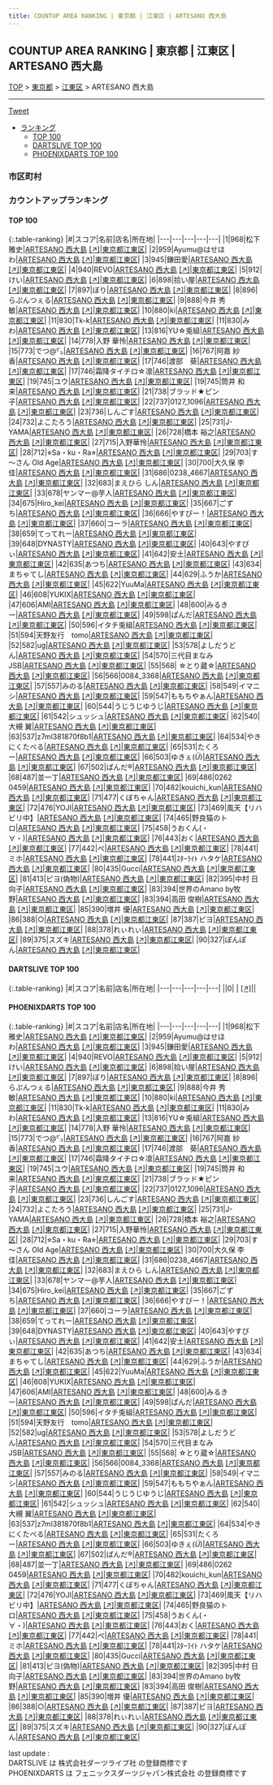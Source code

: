 ```yaml
---
title: COUNTUP AREA RANKING | 東京都 | 江東区 | ARTESANO 西大島
---
```

## COUNTUP AREA RANKING | 東京都 | 江東区 | ARTESANO 西大島

[TOP](/darts/rank/) > [東京都](/darts/rank/東京都/) > [江東区](/darts/rank/東京都/江東区/) > ARTESANO 西大島

___

<a href="https://twitter.com/share?ref_src=twsrc%5Etfw" data-text="COUNTUP AREA RANKING | 東京都江東区ARTESANO 西大島" class="twitter-share-button" data-hashtags="DARTSLIVE,PHOENIXDARTS,darts,ダーツ" data-show-count="false">Tweet</a>

* [ランキング](#カウントアップランキング)
    * [TOP 100](#top-100)
    * [DARTSLIVE TOP 100](#dartslive-top-100)
    * [PHOENIXDARTS TOP 100](#phoenixdarts-top-100)

### 市区町村

<ul>

</ul>

### カウントアップランキング

#### TOP 100



{:.table-ranking}
|#|スコア|名前|店名|所在地|
|---|---|---|---|---|
|1|968|<span class="rank-name-pd"><span class="pro-icon-pd"></span>松下 雅史</span>|<a href="/darts/rank/shops/83250.html">ARTESANO 西大島</a> <a href="https://vs.phoenixdarts.com/jp/shop/shopDetailInfo/s_83250?s_seq=83250">[↗]</a>|<a href="/darts/rank/東京都/江東区">東京都江東区</a>|
|2|959|<span class="rank-name-pd">Ayumu@はせほわ</span>|<a href="/darts/rank/shops/83250.html">ARTESANO 西大島</a> <a href="https://vs.phoenixdarts.com/jp/shop/shopDetailInfo/s_83250?s_seq=83250">[↗]</a>|<a href="/darts/rank/東京都/江東区">東京都江東区</a>|
|3|945|<span class="rank-name-pd">鎌田愛</span>|<a href="/darts/rank/shops/83250.html">ARTESANO 西大島</a> <a href="https://vs.phoenixdarts.com/jp/shop/shopDetailInfo/s_83250?s_seq=83250">[↗]</a>|<a href="/darts/rank/東京都/江東区">東京都江東区</a>|
|4|940|<span class="rank-name-pd">REVO</span>|<a href="/darts/rank/shops/83250.html">ARTESANO 西大島</a> <a href="https://vs.phoenixdarts.com/jp/shop/shopDetailInfo/s_83250?s_seq=83250">[↗]</a>|<a href="/darts/rank/東京都/江東区">東京都江東区</a>|
|5|912|<span class="rank-name-pd">けい</span>|<a href="/darts/rank/shops/83250.html">ARTESANO 西大島</a> <a href="https://vs.phoenixdarts.com/jp/shop/shopDetailInfo/s_83250?s_seq=83250">[↗]</a>|<a href="/darts/rank/東京都/江東区">東京都江東区</a>|
|6|898|<span class="rank-name-pd">拾い屋</span>|<a href="/darts/rank/shops/83250.html">ARTESANO 西大島</a> <a href="https://vs.phoenixdarts.com/jp/shop/shopDetailInfo/s_83250?s_seq=83250">[↗]</a>|<a href="/darts/rank/東京都/江東区">東京都江東区</a>|
|7|897|<span class="rank-name-pd">ぼり</span>|<a href="/darts/rank/shops/83250.html">ARTESANO 西大島</a> <a href="https://vs.phoenixdarts.com/jp/shop/shopDetailInfo/s_83250?s_seq=83250">[↗]</a>|<a href="/darts/rank/東京都/江東区">東京都江東区</a>|
|8|896|<span class="rank-name-pd">らぷんつぇる</span>|<a href="/darts/rank/shops/83250.html">ARTESANO 西大島</a> <a href="https://vs.phoenixdarts.com/jp/shop/shopDetailInfo/s_83250?s_seq=83250">[↗]</a>|<a href="/darts/rank/東京都/江東区">東京都江東区</a>|
|9|888|<span class="rank-name-pd"><span class="pro-icon-pd"></span>今井 秀敏</span>|<a href="/darts/rank/shops/83250.html">ARTESANO 西大島</a> <a href="https://vs.phoenixdarts.com/jp/shop/shopDetailInfo/s_83250?s_seq=83250">[↗]</a>|<a href="/darts/rank/東京都/江東区">東京都江東区</a>|
|10|880|<span class="rank-name-pd">ki</span>|<a href="/darts/rank/shops/83250.html">ARTESANO 西大島</a> <a href="https://vs.phoenixdarts.com/jp/shop/shopDetailInfo/s_83250?s_seq=83250">[↗]</a>|<a href="/darts/rank/東京都/江東区">東京都江東区</a>|
|11|830|<span class="rank-name-pd">Tk-k</span>|<a href="/darts/rank/shops/83250.html">ARTESANO 西大島</a> <a href="https://vs.phoenixdarts.com/jp/shop/shopDetailInfo/s_83250?s_seq=83250">[↗]</a>|<a href="/darts/rank/東京都/江東区">東京都江東区</a>|
|11|830|<span class="rank-name-pd">みわ</span>|<a href="/darts/rank/shops/83250.html">ARTESANO 西大島</a> <a href="https://vs.phoenixdarts.com/jp/shop/shopDetailInfo/s_83250?s_seq=83250">[↗]</a>|<a href="/darts/rank/東京都/江東区">東京都江東区</a>|
|13|816|<span class="rank-name-pd">YU☆兎組</span>|<a href="/darts/rank/shops/83250.html">ARTESANO 西大島</a> <a href="https://vs.phoenixdarts.com/jp/shop/shopDetailInfo/s_83250?s_seq=83250">[↗]</a>|<a href="/darts/rank/東京都/江東区">東京都江東区</a>|
|14|778|<span class="rank-name-pd"><span class="pro-icon-pd"></span>入野 華怜</span>|<a href="/darts/rank/shops/83250.html">ARTESANO 西大島</a> <a href="https://vs.phoenixdarts.com/jp/shop/shopDetailInfo/s_83250?s_seq=83250">[↗]</a>|<a href="/darts/rank/東京都/江東区">東京都江東区</a>|
|15|773|<span class="rank-name-pd">でつ@㌰</span>|<a href="/darts/rank/shops/83250.html">ARTESANO 西大島</a> <a href="https://vs.phoenixdarts.com/jp/shop/shopDetailInfo/s_83250?s_seq=83250">[↗]</a>|<a href="/darts/rank/東京都/江東区">東京都江東区</a>|
|16|767|<span class="rank-name-pd"><span class="pro-icon-pd"></span>阿嘉 紗香</span>|<a href="/darts/rank/shops/83250.html">ARTESANO 西大島</a> <a href="https://vs.phoenixdarts.com/jp/shop/shopDetailInfo/s_83250?s_seq=83250">[↗]</a>|<a href="/darts/rank/東京都/江東区">東京都江東区</a>|
|17|746|<span class="rank-name-pd">渡部　葵</span>|<a href="/darts/rank/shops/83250.html">ARTESANO 西大島</a> <a href="https://vs.phoenixdarts.com/jp/shop/shopDetailInfo/s_83250?s_seq=83250">[↗]</a>|<a href="/darts/rank/東京都/江東区">東京都江東区</a>|
|17|746|<span class="rank-name-pd">霜降タイチロ☆凛</span>|<a href="/darts/rank/shops/83250.html">ARTESANO 西大島</a> <a href="https://vs.phoenixdarts.com/jp/shop/shopDetailInfo/s_83250?s_seq=83250">[↗]</a>|<a href="/darts/rank/東京都/江東区">東京都江東区</a>|
|19|745|<span class="rank-name-pd">ユウ</span>|<a href="/darts/rank/shops/83250.html">ARTESANO 西大島</a> <a href="https://vs.phoenixdarts.com/jp/shop/shopDetailInfo/s_83250?s_seq=83250">[↗]</a>|<a href="/darts/rank/東京都/江東区">東京都江東区</a>|
|19|745|<span class="rank-name-pd"><span class="pro-icon-pd"></span>筒井 和来</span>|<a href="/darts/rank/shops/83250.html">ARTESANO 西大島</a> <a href="https://vs.phoenixdarts.com/jp/shop/shopDetailInfo/s_83250?s_seq=83250">[↗]</a>|<a href="/darts/rank/東京都/江東区">東京都江東区</a>|
|21|738|<span class="rank-name-pd">ブラッド★ピン子</span>|<a href="/darts/rank/shops/83250.html">ARTESANO 西大島</a> <a href="https://vs.phoenixdarts.com/jp/shop/shopDetailInfo/s_83250?s_seq=83250">[↗]</a>|<a href="/darts/rank/東京都/江東区">東京都江東区</a>|
|22|737|<span class="rank-name-pd">0127_1096</span>|<a href="/darts/rank/shops/83250.html">ARTESANO 西大島</a> <a href="https://vs.phoenixdarts.com/jp/shop/shopDetailInfo/s_83250?s_seq=83250">[↗]</a>|<a href="/darts/rank/東京都/江東区">東京都江東区</a>|
|23|736|<span class="rank-name-pd">しんごす</span>|<a href="/darts/rank/shops/83250.html">ARTESANO 西大島</a> <a href="https://vs.phoenixdarts.com/jp/shop/shopDetailInfo/s_83250?s_seq=83250">[↗]</a>|<a href="/darts/rank/東京都/江東区">東京都江東区</a>|
|24|732|<span class="rank-name-pd">よこたろう</span>|<a href="/darts/rank/shops/83250.html">ARTESANO 西大島</a> <a href="https://vs.phoenixdarts.com/jp/shop/shopDetailInfo/s_83250?s_seq=83250">[↗]</a>|<a href="/darts/rank/東京都/江東区">東京都江東区</a>|
|25|731|<span class="rank-name-pd">J-YAMA</span>|<a href="/darts/rank/shops/83250.html">ARTESANO 西大島</a> <a href="https://vs.phoenixdarts.com/jp/shop/shopDetailInfo/s_83250?s_seq=83250">[↗]</a>|<a href="/darts/rank/東京都/江東区">東京都江東区</a>|
|26|728|<span class="rank-name-pd"><span class="pro-icon-pd"></span>橋本 裕之</span>|<a href="/darts/rank/shops/83250.html">ARTESANO 西大島</a> <a href="https://vs.phoenixdarts.com/jp/shop/shopDetailInfo/s_83250?s_seq=83250">[↗]</a>|<a href="/darts/rank/東京都/江東区">東京都江東区</a>|
|27|715|<span class="rank-name-pd">入野華怜</span>|<a href="/darts/rank/shops/83250.html">ARTESANO 西大島</a> <a href="https://vs.phoenixdarts.com/jp/shop/shopDetailInfo/s_83250?s_seq=83250">[↗]</a>|<a href="/darts/rank/東京都/江東区">東京都江東区</a>|
|28|712|<span class="rank-name-pd">⭐︎Sa・ku・Ra⭐︎</span>|<a href="/darts/rank/shops/83250.html">ARTESANO 西大島</a> <a href="https://vs.phoenixdarts.com/jp/shop/shopDetailInfo/s_83250?s_seq=83250">[↗]</a>|<a href="/darts/rank/東京都/江東区">東京都江東区</a>|
|29|703|<span class="rank-name-pd">す～さん Old Age</span>|<a href="/darts/rank/shops/83250.html">ARTESANO 西大島</a> <a href="https://vs.phoenixdarts.com/jp/shop/shopDetailInfo/s_83250?s_seq=83250">[↗]</a>|<a href="/darts/rank/東京都/江東区">東京都江東区</a>|
|30|700|<span class="rank-name-pd">大久保 李佳</span>|<a href="/darts/rank/shops/83250.html">ARTESANO 西大島</a> <a href="https://vs.phoenixdarts.com/jp/shop/shopDetailInfo/s_83250?s_seq=83250">[↗]</a>|<a href="/darts/rank/東京都/江東区">東京都江東区</a>|
|31|686|<span class="rank-name-pd">0238_4667</span>|<a href="/darts/rank/shops/83250.html">ARTESANO 西大島</a> <a href="https://vs.phoenixdarts.com/jp/shop/shopDetailInfo/s_83250?s_seq=83250">[↗]</a>|<a href="/darts/rank/東京都/江東区">東京都江東区</a>|
|32|683|<span class="rank-name-pd">まえひら しん</span>|<a href="/darts/rank/shops/83250.html">ARTESANO 西大島</a> <a href="https://vs.phoenixdarts.com/jp/shop/shopDetailInfo/s_83250?s_seq=83250">[↗]</a>|<a href="/darts/rank/東京都/江東区">東京都江東区</a>|
|33|678|<span class="rank-name-pd">ヤンマー@芋人</span>|<a href="/darts/rank/shops/83250.html">ARTESANO 西大島</a> <a href="https://vs.phoenixdarts.com/jp/shop/shopDetailInfo/s_83250?s_seq=83250">[↗]</a>|<a href="/darts/rank/東京都/江東区">東京都江東区</a>|
|34|675|<span class="rank-name-pd">Hiro_kei</span>|<a href="/darts/rank/shops/83250.html">ARTESANO 西大島</a> <a href="https://vs.phoenixdarts.com/jp/shop/shopDetailInfo/s_83250?s_seq=83250">[↗]</a>|<a href="/darts/rank/東京都/江東区">東京都江東区</a>|
|35|667|<span class="rank-name-pd">ごずち</span>|<a href="/darts/rank/shops/83250.html">ARTESANO 西大島</a> <a href="https://vs.phoenixdarts.com/jp/shop/shopDetailInfo/s_83250?s_seq=83250">[↗]</a>|<a href="/darts/rank/東京都/江東区">東京都江東区</a>|
|36|666|<span class="rank-name-pd">やすぴー！</span>|<a href="/darts/rank/shops/83250.html">ARTESANO 西大島</a> <a href="https://vs.phoenixdarts.com/jp/shop/shopDetailInfo/s_83250?s_seq=83250">[↗]</a>|<a href="/darts/rank/東京都/江東区">東京都江東区</a>|
|37|660|<span class="rank-name-pd">コーラ</span>|<a href="/darts/rank/shops/83250.html">ARTESANO 西大島</a> <a href="https://vs.phoenixdarts.com/jp/shop/shopDetailInfo/s_83250?s_seq=83250">[↗]</a>|<a href="/darts/rank/東京都/江東区">東京都江東区</a>|
|38|659|<span class="rank-name-pd">てってれー</span>|<a href="/darts/rank/shops/83250.html">ARTESANO 西大島</a> <a href="https://vs.phoenixdarts.com/jp/shop/shopDetailInfo/s_83250?s_seq=83250">[↗]</a>|<a href="/darts/rank/東京都/江東区">東京都江東区</a>|
|39|648|<span class="rank-name-pd">DYNASTY</span>|<a href="/darts/rank/shops/83250.html">ARTESANO 西大島</a> <a href="https://vs.phoenixdarts.com/jp/shop/shopDetailInfo/s_83250?s_seq=83250">[↗]</a>|<a href="/darts/rank/東京都/江東区">東京都江東区</a>|
|40|643|<span class="rank-name-pd">やすぴぃ</span>|<a href="/darts/rank/shops/83250.html">ARTESANO 西大島</a> <a href="https://vs.phoenixdarts.com/jp/shop/shopDetailInfo/s_83250?s_seq=83250">[↗]</a>|<a href="/darts/rank/東京都/江東区">東京都江東区</a>|
|41|642|<span class="rank-name-pd">安土</span>|<a href="/darts/rank/shops/83250.html">ARTESANO 西大島</a> <a href="https://vs.phoenixdarts.com/jp/shop/shopDetailInfo/s_83250?s_seq=83250">[↗]</a>|<a href="/darts/rank/東京都/江東区">東京都江東区</a>|
|42|635|<span class="rank-name-pd">あつち</span>|<a href="/darts/rank/shops/83250.html">ARTESANO 西大島</a> <a href="https://vs.phoenixdarts.com/jp/shop/shopDetailInfo/s_83250?s_seq=83250">[↗]</a>|<a href="/darts/rank/東京都/江東区">東京都江東区</a>|
|43|634|<span class="rank-name-pd">まちゃてし</span>|<a href="/darts/rank/shops/83250.html">ARTESANO 西大島</a> <a href="https://vs.phoenixdarts.com/jp/shop/shopDetailInfo/s_83250?s_seq=83250">[↗]</a>|<a href="/darts/rank/東京都/江東区">東京都江東区</a>|
|44|629|<span class="rank-name-pd">ふうか</span>|<a href="/darts/rank/shops/83250.html">ARTESANO 西大島</a> <a href="https://vs.phoenixdarts.com/jp/shop/shopDetailInfo/s_83250?s_seq=83250">[↗]</a>|<a href="/darts/rank/東京都/江東区">東京都江東区</a>|
|45|622|<span class="rank-name-pd">YuuMa</span>|<a href="/darts/rank/shops/83250.html">ARTESANO 西大島</a> <a href="https://vs.phoenixdarts.com/jp/shop/shopDetailInfo/s_83250?s_seq=83250">[↗]</a>|<a href="/darts/rank/東京都/江東区">東京都江東区</a>|
|46|608|<span class="rank-name-pd">YUKIX</span>|<a href="/darts/rank/shops/83250.html">ARTESANO 西大島</a> <a href="https://vs.phoenixdarts.com/jp/shop/shopDetailInfo/s_83250?s_seq=83250">[↗]</a>|<a href="/darts/rank/東京都/江東区">東京都江東区</a>|
|47|606|<span class="rank-name-pd">AMI</span>|<a href="/darts/rank/shops/83250.html">ARTESANO 西大島</a> <a href="https://vs.phoenixdarts.com/jp/shop/shopDetailInfo/s_83250?s_seq=83250">[↗]</a>|<a href="/darts/rank/東京都/江東区">東京都江東区</a>|
|48|600|<span class="rank-name-pd">みるきー</span>|<a href="/darts/rank/shops/83250.html">ARTESANO 西大島</a> <a href="https://vs.phoenixdarts.com/jp/shop/shopDetailInfo/s_83250?s_seq=83250">[↗]</a>|<a href="/darts/rank/東京都/江東区">東京都江東区</a>|
|49|598|<span class="rank-name-pd">ぱんだ</span>|<a href="/darts/rank/shops/83250.html">ARTESANO 西大島</a> <a href="https://vs.phoenixdarts.com/jp/shop/shopDetailInfo/s_83250?s_seq=83250">[↗]</a>|<a href="/darts/rank/東京都/江東区">東京都江東区</a>|
|50|596|<span class="rank-name-pd">イタチ兎組</span>|<a href="/darts/rank/shops/83250.html">ARTESANO 西大島</a> <a href="https://vs.phoenixdarts.com/jp/shop/shopDetailInfo/s_83250?s_seq=83250">[↗]</a>|<a href="/darts/rank/東京都/江東区">東京都江東区</a>|
|51|594|<span class="rank-name-pd">天野友行　tomo</span>|<a href="/darts/rank/shops/83250.html">ARTESANO 西大島</a> <a href="https://vs.phoenixdarts.com/jp/shop/shopDetailInfo/s_83250?s_seq=83250">[↗]</a>|<a href="/darts/rank/東京都/江東区">東京都江東区</a>|
|52|582|<span class="rank-name-pd">ug</span>|<a href="/darts/rank/shops/83250.html">ARTESANO 西大島</a> <a href="https://vs.phoenixdarts.com/jp/shop/shopDetailInfo/s_83250?s_seq=83250">[↗]</a>|<a href="/darts/rank/東京都/江東区">東京都江東区</a>|
|53|578|<span class="rank-name-pd">よしだうどん</span>|<a href="/darts/rank/shops/83250.html">ARTESANO 西大島</a> <a href="https://vs.phoenixdarts.com/jp/shop/shopDetailInfo/s_83250?s_seq=83250">[↗]</a>|<a href="/darts/rank/東京都/江東区">東京都江東区</a>|
|54|570|<span class="rank-name-pd">三代目まなみJSB</span>|<a href="/darts/rank/shops/83250.html">ARTESANO 西大島</a> <a href="https://vs.phoenixdarts.com/jp/shop/shopDetailInfo/s_83250?s_seq=83250">[↗]</a>|<a href="/darts/rank/東京都/江東区">東京都江東区</a>|
|55|568|<span class="rank-name-pd"> ☆とり蔵☆</span>|<a href="/darts/rank/shops/83250.html">ARTESANO 西大島</a> <a href="https://vs.phoenixdarts.com/jp/shop/shopDetailInfo/s_83250?s_seq=83250">[↗]</a>|<a href="/darts/rank/東京都/江東区">東京都江東区</a>|
|56|566|<span class="rank-name-pd">0084_3368</span>|<a href="/darts/rank/shops/83250.html">ARTESANO 西大島</a> <a href="https://vs.phoenixdarts.com/jp/shop/shopDetailInfo/s_83250?s_seq=83250">[↗]</a>|<a href="/darts/rank/東京都/江東区">東京都江東区</a>|
|57|557|<span class="rank-name-pd">みのる</span>|<a href="/darts/rank/shops/83250.html">ARTESANO 西大島</a> <a href="https://vs.phoenixdarts.com/jp/shop/shopDetailInfo/s_83250?s_seq=83250">[↗]</a>|<a href="/darts/rank/東京都/江東区">東京都江東区</a>|
|58|549|<span class="rank-name-pd">イマニシ</span>|<a href="/darts/rank/shops/83250.html">ARTESANO 西大島</a> <a href="https://vs.phoenixdarts.com/jp/shop/shopDetailInfo/s_83250?s_seq=83250">[↗]</a>|<a href="/darts/rank/東京都/江東区">東京都江東区</a>|
|59|547|<span class="rank-name-pd">ももちやぁん</span>|<a href="/darts/rank/shops/83250.html">ARTESANO 西大島</a> <a href="https://vs.phoenixdarts.com/jp/shop/shopDetailInfo/s_83250?s_seq=83250">[↗]</a>|<a href="/darts/rank/東京都/江東区">東京都江東区</a>|
|60|544|<span class="rank-name-pd">うじうじゆうじ</span>|<a href="/darts/rank/shops/83250.html">ARTESANO 西大島</a> <a href="https://vs.phoenixdarts.com/jp/shop/shopDetailInfo/s_83250?s_seq=83250">[↗]</a>|<a href="/darts/rank/東京都/江東区">東京都江東区</a>|
|61|542|<span class="rank-name-pd">シュッシュ</span>|<a href="/darts/rank/shops/83250.html">ARTESANO 西大島</a> <a href="https://vs.phoenixdarts.com/jp/shop/shopDetailInfo/s_83250?s_seq=83250">[↗]</a>|<a href="/darts/rank/東京都/江東区">東京都江東区</a>|
|62|540|<span class="rank-name-pd"><span class="pro-icon-pd"></span>大槻 翼</span>|<a href="/darts/rank/shops/83250.html">ARTESANO 西大島</a> <a href="https://vs.phoenixdarts.com/jp/shop/shopDetailInfo/s_83250?s_seq=83250">[↗]</a>|<a href="/darts/rank/東京都/江東区">東京都江東区</a>|
|63|537|<span class="rank-name-pd">z7ml381870f8b1</span>|<a href="/darts/rank/shops/83250.html">ARTESANO 西大島</a> <a href="https://vs.phoenixdarts.com/jp/shop/shopDetailInfo/s_83250?s_seq=83250">[↗]</a>|<a href="/darts/rank/東京都/江東区">東京都江東区</a>|
|64|534|<span class="rank-name-pd">やきにくたべる</span>|<a href="/darts/rank/shops/83250.html">ARTESANO 西大島</a> <a href="https://vs.phoenixdarts.com/jp/shop/shopDetailInfo/s_83250?s_seq=83250">[↗]</a>|<a href="/darts/rank/東京都/江東区">東京都江東区</a>|
|65|531|<span class="rank-name-pd">たくろー</span>|<a href="/darts/rank/shops/83250.html">ARTESANO 西大島</a> <a href="https://vs.phoenixdarts.com/jp/shop/shopDetailInfo/s_83250?s_seq=83250">[↗]</a>|<a href="/darts/rank/東京都/江東区">東京都江東区</a>|
|66|503|<span class="rank-name-pd">ゆきぇ(*Ü*)</span>|<a href="/darts/rank/shops/83250.html">ARTESANO 西大島</a> <a href="https://vs.phoenixdarts.com/jp/shop/shopDetailInfo/s_83250?s_seq=83250">[↗]</a>|<a href="/darts/rank/東京都/江東区">東京都江東区</a>|
|67|502|<span class="rank-name-pd">ぱんだ®️</span>|<a href="/darts/rank/shops/83250.html">ARTESANO 西大島</a> <a href="https://vs.phoenixdarts.com/jp/shop/shopDetailInfo/s_83250?s_seq=83250">[↗]</a>|<a href="/darts/rank/東京都/江東区">東京都江東区</a>|
|68|487|<span class="rank-name-pd">並一丁</span>|<a href="/darts/rank/shops/83250.html">ARTESANO 西大島</a> <a href="https://vs.phoenixdarts.com/jp/shop/shopDetailInfo/s_83250?s_seq=83250">[↗]</a>|<a href="/darts/rank/東京都/江東区">東京都江東区</a>|
|69|486|<span class="rank-name-pd">0262 0459</span>|<a href="/darts/rank/shops/83250.html">ARTESANO 西大島</a> <a href="https://vs.phoenixdarts.com/jp/shop/shopDetailInfo/s_83250?s_seq=83250">[↗]</a>|<a href="/darts/rank/東京都/江東区">東京都江東区</a>|
|70|482|<span class="rank-name-pd">kouichi_kun</span>|<a href="/darts/rank/shops/83250.html">ARTESANO 西大島</a> <a href="https://vs.phoenixdarts.com/jp/shop/shopDetailInfo/s_83250?s_seq=83250">[↗]</a>|<a href="/darts/rank/東京都/江東区">東京都江東区</a>|
|71|477|<span class="rank-name-pd">くぼちゃん</span>|<a href="/darts/rank/shops/83250.html">ARTESANO 西大島</a> <a href="https://vs.phoenixdarts.com/jp/shop/shopDetailInfo/s_83250?s_seq=83250">[↗]</a>|<a href="/darts/rank/東京都/江東区">東京都江東区</a>|
|72|476|<span class="rank-name-pd">YOJI</span>|<a href="/darts/rank/shops/83250.html">ARTESANO 西大島</a> <a href="https://vs.phoenixdarts.com/jp/shop/shopDetailInfo/s_83250?s_seq=83250">[↗]</a>|<a href="/darts/rank/東京都/江東区">東京都江東区</a>|
|73|469|<span class="rank-name-pd">風天【リハビリ中】</span>|<a href="/darts/rank/shops/83250.html">ARTESANO 西大島</a> <a href="https://vs.phoenixdarts.com/jp/shop/shopDetailInfo/s_83250?s_seq=83250">[↗]</a>|<a href="/darts/rank/東京都/江東区">東京都江東区</a>|
|74|465|<span class="rank-name-pd">野良猫のトロ</span>|<a href="/darts/rank/shops/83250.html">ARTESANO 西大島</a> <a href="https://vs.phoenixdarts.com/jp/shop/shopDetailInfo/s_83250?s_seq=83250">[↗]</a>|<a href="/darts/rank/東京都/江東区">東京都江東区</a>|
|75|458|<span class="rank-name-pd">うおくん(・∀・)</span>|<a href="/darts/rank/shops/83250.html">ARTESANO 西大島</a> <a href="https://vs.phoenixdarts.com/jp/shop/shopDetailInfo/s_83250?s_seq=83250">[↗]</a>|<a href="/darts/rank/東京都/江東区">東京都江東区</a>|
|76|443|<span class="rank-name-pd">おく</span>|<a href="/darts/rank/shops/83250.html">ARTESANO 西大島</a> <a href="https://vs.phoenixdarts.com/jp/shop/shopDetailInfo/s_83250?s_seq=83250">[↗]</a>|<a href="/darts/rank/東京都/江東区">東京都江東区</a>|
|77|442|<span class="rank-name-pd">ぺ</span>|<a href="/darts/rank/shops/83250.html">ARTESANO 西大島</a> <a href="https://vs.phoenixdarts.com/jp/shop/shopDetailInfo/s_83250?s_seq=83250">[↗]</a>|<a href="/darts/rank/東京都/江東区">東京都江東区</a>|
|78|441|<span class="rank-name-pd">ミホ</span>|<a href="/darts/rank/shops/83250.html">ARTESANO 西大島</a> <a href="https://vs.phoenixdarts.com/jp/shop/shopDetailInfo/s_83250?s_seq=83250">[↗]</a>|<a href="/darts/rank/東京都/江東区">東京都江東区</a>|
|78|441|<span class="rank-name-pd">ｽﾀｰﾗｲﾄ ハタケ</span>|<a href="/darts/rank/shops/83250.html">ARTESANO 西大島</a> <a href="https://vs.phoenixdarts.com/jp/shop/shopDetailInfo/s_83250?s_seq=83250">[↗]</a>|<a href="/darts/rank/東京都/江東区">東京都江東区</a>|
|80|435|<span class="rank-name-pd">Gucci</span>|<a href="/darts/rank/shops/83250.html">ARTESANO 西大島</a> <a href="https://vs.phoenixdarts.com/jp/shop/shopDetailInfo/s_83250?s_seq=83250">[↗]</a>|<a href="/darts/rank/東京都/江東区">東京都江東区</a>|
|81|413|<span class="rank-name-pd">ピヨ(偽物)</span>|<a href="/darts/rank/shops/83250.html">ARTESANO 西大島</a> <a href="https://vs.phoenixdarts.com/jp/shop/shopDetailInfo/s_83250?s_seq=83250">[↗]</a>|<a href="/darts/rank/東京都/江東区">東京都江東区</a>|
|82|395|<span class="rank-name-pd"><span class="pro-icon-pd"></span>中村 日向子</span>|<a href="/darts/rank/shops/83250.html">ARTESANO 西大島</a> <a href="https://vs.phoenixdarts.com/jp/shop/shopDetailInfo/s_83250?s_seq=83250">[↗]</a>|<a href="/darts/rank/東京都/江東区">東京都江東区</a>|
|83|394|<span class="rank-name-pd">世界のAmano by牧野</span>|<a href="/darts/rank/shops/83250.html">ARTESANO 西大島</a> <a href="https://vs.phoenixdarts.com/jp/shop/shopDetailInfo/s_83250?s_seq=83250">[↗]</a>|<a href="/darts/rank/東京都/江東区">東京都江東区</a>|
|83|394|<span class="rank-name-pd">高田 俊樹</span>|<a href="/darts/rank/shops/83250.html">ARTESANO 西大島</a> <a href="https://vs.phoenixdarts.com/jp/shop/shopDetailInfo/s_83250?s_seq=83250">[↗]</a>|<a href="/darts/rank/東京都/江東区">東京都江東区</a>|
|85|390|<span class="rank-name-pd"><span class="pro-icon-pd"></span>増井 優</span>|<a href="/darts/rank/shops/83250.html">ARTESANO 西大島</a> <a href="https://vs.phoenixdarts.com/jp/shop/shopDetailInfo/s_83250?s_seq=83250">[↗]</a>|<a href="/darts/rank/東京都/江東区">東京都江東区</a>|
|86|388|<span class="rank-name-pd">○</span>|<a href="/darts/rank/shops/83250.html">ARTESANO 西大島</a> <a href="https://vs.phoenixdarts.com/jp/shop/shopDetailInfo/s_83250?s_seq=83250">[↗]</a>|<a href="/darts/rank/東京都/江東区">東京都江東区</a>|
|87|387|<span class="rank-name-pd">ピヨ</span>|<a href="/darts/rank/shops/83250.html">ARTESANO 西大島</a> <a href="https://vs.phoenixdarts.com/jp/shop/shopDetailInfo/s_83250?s_seq=83250">[↗]</a>|<a href="/darts/rank/東京都/江東区">東京都江東区</a>|
|88|378|<span class="rank-name-pd">れぃれぃ</span>|<a href="/darts/rank/shops/83250.html">ARTESANO 西大島</a> <a href="https://vs.phoenixdarts.com/jp/shop/shopDetailInfo/s_83250?s_seq=83250">[↗]</a>|<a href="/darts/rank/東京都/江東区">東京都江東区</a>|
|89|375|<span class="rank-name-pd">スズキ</span>|<a href="/darts/rank/shops/83250.html">ARTESANO 西大島</a> <a href="https://vs.phoenixdarts.com/jp/shop/shopDetailInfo/s_83250?s_seq=83250">[↗]</a>|<a href="/darts/rank/東京都/江東区">東京都江東区</a>|
|90|327|<span class="rank-name-pd">ぽんぽん</span>|<a href="/darts/rank/shops/83250.html">ARTESANO 西大島</a> <a href="https://vs.phoenixdarts.com/jp/shop/shopDetailInfo/s_83250?s_seq=83250">[↗]</a>|<a href="/darts/rank/東京都/江東区">東京都江東区</a>|


#### DARTSLIVE TOP 100



{:.table-ranking}
|#|スコア|名前|店名|所在地|
|---|---|---|---|---|
||0|<span class="rank-name-dl"> </span>|<a href="/darts/rank/shops/.html"></a> <a href="">[↗]</a>|<a href="/darts/rank//"></a>|


#### PHOENIXDARTS TOP 100



{:.table-ranking}
|#|スコア|名前|店名|所在地|
|---|---|---|---|---|
|1|968|<span class="rank-name-pd"><span class="pro-icon-pd"></span>松下 雅史</span>|<a href="/darts/rank/shops/83250.html">ARTESANO 西大島</a> <a href="https://vs.phoenixdarts.com/jp/shop/shopDetailInfo/s_83250?s_seq=83250">[↗]</a>|<a href="/darts/rank/東京都/江東区">東京都江東区</a>|
|2|959|<span class="rank-name-pd">Ayumu@はせほわ</span>|<a href="/darts/rank/shops/83250.html">ARTESANO 西大島</a> <a href="https://vs.phoenixdarts.com/jp/shop/shopDetailInfo/s_83250?s_seq=83250">[↗]</a>|<a href="/darts/rank/東京都/江東区">東京都江東区</a>|
|3|945|<span class="rank-name-pd">鎌田愛</span>|<a href="/darts/rank/shops/83250.html">ARTESANO 西大島</a> <a href="https://vs.phoenixdarts.com/jp/shop/shopDetailInfo/s_83250?s_seq=83250">[↗]</a>|<a href="/darts/rank/東京都/江東区">東京都江東区</a>|
|4|940|<span class="rank-name-pd">REVO</span>|<a href="/darts/rank/shops/83250.html">ARTESANO 西大島</a> <a href="https://vs.phoenixdarts.com/jp/shop/shopDetailInfo/s_83250?s_seq=83250">[↗]</a>|<a href="/darts/rank/東京都/江東区">東京都江東区</a>|
|5|912|<span class="rank-name-pd">けい</span>|<a href="/darts/rank/shops/83250.html">ARTESANO 西大島</a> <a href="https://vs.phoenixdarts.com/jp/shop/shopDetailInfo/s_83250?s_seq=83250">[↗]</a>|<a href="/darts/rank/東京都/江東区">東京都江東区</a>|
|6|898|<span class="rank-name-pd">拾い屋</span>|<a href="/darts/rank/shops/83250.html">ARTESANO 西大島</a> <a href="https://vs.phoenixdarts.com/jp/shop/shopDetailInfo/s_83250?s_seq=83250">[↗]</a>|<a href="/darts/rank/東京都/江東区">東京都江東区</a>|
|7|897|<span class="rank-name-pd">ぼり</span>|<a href="/darts/rank/shops/83250.html">ARTESANO 西大島</a> <a href="https://vs.phoenixdarts.com/jp/shop/shopDetailInfo/s_83250?s_seq=83250">[↗]</a>|<a href="/darts/rank/東京都/江東区">東京都江東区</a>|
|8|896|<span class="rank-name-pd">らぷんつぇる</span>|<a href="/darts/rank/shops/83250.html">ARTESANO 西大島</a> <a href="https://vs.phoenixdarts.com/jp/shop/shopDetailInfo/s_83250?s_seq=83250">[↗]</a>|<a href="/darts/rank/東京都/江東区">東京都江東区</a>|
|9|888|<span class="rank-name-pd"><span class="pro-icon-pd"></span>今井 秀敏</span>|<a href="/darts/rank/shops/83250.html">ARTESANO 西大島</a> <a href="https://vs.phoenixdarts.com/jp/shop/shopDetailInfo/s_83250?s_seq=83250">[↗]</a>|<a href="/darts/rank/東京都/江東区">東京都江東区</a>|
|10|880|<span class="rank-name-pd">ki</span>|<a href="/darts/rank/shops/83250.html">ARTESANO 西大島</a> <a href="https://vs.phoenixdarts.com/jp/shop/shopDetailInfo/s_83250?s_seq=83250">[↗]</a>|<a href="/darts/rank/東京都/江東区">東京都江東区</a>|
|11|830|<span class="rank-name-pd">Tk-k</span>|<a href="/darts/rank/shops/83250.html">ARTESANO 西大島</a> <a href="https://vs.phoenixdarts.com/jp/shop/shopDetailInfo/s_83250?s_seq=83250">[↗]</a>|<a href="/darts/rank/東京都/江東区">東京都江東区</a>|
|11|830|<span class="rank-name-pd">みわ</span>|<a href="/darts/rank/shops/83250.html">ARTESANO 西大島</a> <a href="https://vs.phoenixdarts.com/jp/shop/shopDetailInfo/s_83250?s_seq=83250">[↗]</a>|<a href="/darts/rank/東京都/江東区">東京都江東区</a>|
|13|816|<span class="rank-name-pd">YU☆兎組</span>|<a href="/darts/rank/shops/83250.html">ARTESANO 西大島</a> <a href="https://vs.phoenixdarts.com/jp/shop/shopDetailInfo/s_83250?s_seq=83250">[↗]</a>|<a href="/darts/rank/東京都/江東区">東京都江東区</a>|
|14|778|<span class="rank-name-pd"><span class="pro-icon-pd"></span>入野 華怜</span>|<a href="/darts/rank/shops/83250.html">ARTESANO 西大島</a> <a href="https://vs.phoenixdarts.com/jp/shop/shopDetailInfo/s_83250?s_seq=83250">[↗]</a>|<a href="/darts/rank/東京都/江東区">東京都江東区</a>|
|15|773|<span class="rank-name-pd">でつ@㌰</span>|<a href="/darts/rank/shops/83250.html">ARTESANO 西大島</a> <a href="https://vs.phoenixdarts.com/jp/shop/shopDetailInfo/s_83250?s_seq=83250">[↗]</a>|<a href="/darts/rank/東京都/江東区">東京都江東区</a>|
|16|767|<span class="rank-name-pd"><span class="pro-icon-pd"></span>阿嘉 紗香</span>|<a href="/darts/rank/shops/83250.html">ARTESANO 西大島</a> <a href="https://vs.phoenixdarts.com/jp/shop/shopDetailInfo/s_83250?s_seq=83250">[↗]</a>|<a href="/darts/rank/東京都/江東区">東京都江東区</a>|
|17|746|<span class="rank-name-pd">渡部　葵</span>|<a href="/darts/rank/shops/83250.html">ARTESANO 西大島</a> <a href="https://vs.phoenixdarts.com/jp/shop/shopDetailInfo/s_83250?s_seq=83250">[↗]</a>|<a href="/darts/rank/東京都/江東区">東京都江東区</a>|
|17|746|<span class="rank-name-pd">霜降タイチロ☆凛</span>|<a href="/darts/rank/shops/83250.html">ARTESANO 西大島</a> <a href="https://vs.phoenixdarts.com/jp/shop/shopDetailInfo/s_83250?s_seq=83250">[↗]</a>|<a href="/darts/rank/東京都/江東区">東京都江東区</a>|
|19|745|<span class="rank-name-pd">ユウ</span>|<a href="/darts/rank/shops/83250.html">ARTESANO 西大島</a> <a href="https://vs.phoenixdarts.com/jp/shop/shopDetailInfo/s_83250?s_seq=83250">[↗]</a>|<a href="/darts/rank/東京都/江東区">東京都江東区</a>|
|19|745|<span class="rank-name-pd"><span class="pro-icon-pd"></span>筒井 和来</span>|<a href="/darts/rank/shops/83250.html">ARTESANO 西大島</a> <a href="https://vs.phoenixdarts.com/jp/shop/shopDetailInfo/s_83250?s_seq=83250">[↗]</a>|<a href="/darts/rank/東京都/江東区">東京都江東区</a>|
|21|738|<span class="rank-name-pd">ブラッド★ピン子</span>|<a href="/darts/rank/shops/83250.html">ARTESANO 西大島</a> <a href="https://vs.phoenixdarts.com/jp/shop/shopDetailInfo/s_83250?s_seq=83250">[↗]</a>|<a href="/darts/rank/東京都/江東区">東京都江東区</a>|
|22|737|<span class="rank-name-pd">0127_1096</span>|<a href="/darts/rank/shops/83250.html">ARTESANO 西大島</a> <a href="https://vs.phoenixdarts.com/jp/shop/shopDetailInfo/s_83250?s_seq=83250">[↗]</a>|<a href="/darts/rank/東京都/江東区">東京都江東区</a>|
|23|736|<span class="rank-name-pd">しんごす</span>|<a href="/darts/rank/shops/83250.html">ARTESANO 西大島</a> <a href="https://vs.phoenixdarts.com/jp/shop/shopDetailInfo/s_83250?s_seq=83250">[↗]</a>|<a href="/darts/rank/東京都/江東区">東京都江東区</a>|
|24|732|<span class="rank-name-pd">よこたろう</span>|<a href="/darts/rank/shops/83250.html">ARTESANO 西大島</a> <a href="https://vs.phoenixdarts.com/jp/shop/shopDetailInfo/s_83250?s_seq=83250">[↗]</a>|<a href="/darts/rank/東京都/江東区">東京都江東区</a>|
|25|731|<span class="rank-name-pd">J-YAMA</span>|<a href="/darts/rank/shops/83250.html">ARTESANO 西大島</a> <a href="https://vs.phoenixdarts.com/jp/shop/shopDetailInfo/s_83250?s_seq=83250">[↗]</a>|<a href="/darts/rank/東京都/江東区">東京都江東区</a>|
|26|728|<span class="rank-name-pd"><span class="pro-icon-pd"></span>橋本 裕之</span>|<a href="/darts/rank/shops/83250.html">ARTESANO 西大島</a> <a href="https://vs.phoenixdarts.com/jp/shop/shopDetailInfo/s_83250?s_seq=83250">[↗]</a>|<a href="/darts/rank/東京都/江東区">東京都江東区</a>|
|27|715|<span class="rank-name-pd">入野華怜</span>|<a href="/darts/rank/shops/83250.html">ARTESANO 西大島</a> <a href="https://vs.phoenixdarts.com/jp/shop/shopDetailInfo/s_83250?s_seq=83250">[↗]</a>|<a href="/darts/rank/東京都/江東区">東京都江東区</a>|
|28|712|<span class="rank-name-pd">⭐︎Sa・ku・Ra⭐︎</span>|<a href="/darts/rank/shops/83250.html">ARTESANO 西大島</a> <a href="https://vs.phoenixdarts.com/jp/shop/shopDetailInfo/s_83250?s_seq=83250">[↗]</a>|<a href="/darts/rank/東京都/江東区">東京都江東区</a>|
|29|703|<span class="rank-name-pd">す～さん Old Age</span>|<a href="/darts/rank/shops/83250.html">ARTESANO 西大島</a> <a href="https://vs.phoenixdarts.com/jp/shop/shopDetailInfo/s_83250?s_seq=83250">[↗]</a>|<a href="/darts/rank/東京都/江東区">東京都江東区</a>|
|30|700|<span class="rank-name-pd">大久保 李佳</span>|<a href="/darts/rank/shops/83250.html">ARTESANO 西大島</a> <a href="https://vs.phoenixdarts.com/jp/shop/shopDetailInfo/s_83250?s_seq=83250">[↗]</a>|<a href="/darts/rank/東京都/江東区">東京都江東区</a>|
|31|686|<span class="rank-name-pd">0238_4667</span>|<a href="/darts/rank/shops/83250.html">ARTESANO 西大島</a> <a href="https://vs.phoenixdarts.com/jp/shop/shopDetailInfo/s_83250?s_seq=83250">[↗]</a>|<a href="/darts/rank/東京都/江東区">東京都江東区</a>|
|32|683|<span class="rank-name-pd">まえひら しん</span>|<a href="/darts/rank/shops/83250.html">ARTESANO 西大島</a> <a href="https://vs.phoenixdarts.com/jp/shop/shopDetailInfo/s_83250?s_seq=83250">[↗]</a>|<a href="/darts/rank/東京都/江東区">東京都江東区</a>|
|33|678|<span class="rank-name-pd">ヤンマー@芋人</span>|<a href="/darts/rank/shops/83250.html">ARTESANO 西大島</a> <a href="https://vs.phoenixdarts.com/jp/shop/shopDetailInfo/s_83250?s_seq=83250">[↗]</a>|<a href="/darts/rank/東京都/江東区">東京都江東区</a>|
|34|675|<span class="rank-name-pd">Hiro_kei</span>|<a href="/darts/rank/shops/83250.html">ARTESANO 西大島</a> <a href="https://vs.phoenixdarts.com/jp/shop/shopDetailInfo/s_83250?s_seq=83250">[↗]</a>|<a href="/darts/rank/東京都/江東区">東京都江東区</a>|
|35|667|<span class="rank-name-pd">ごずち</span>|<a href="/darts/rank/shops/83250.html">ARTESANO 西大島</a> <a href="https://vs.phoenixdarts.com/jp/shop/shopDetailInfo/s_83250?s_seq=83250">[↗]</a>|<a href="/darts/rank/東京都/江東区">東京都江東区</a>|
|36|666|<span class="rank-name-pd">やすぴー！</span>|<a href="/darts/rank/shops/83250.html">ARTESANO 西大島</a> <a href="https://vs.phoenixdarts.com/jp/shop/shopDetailInfo/s_83250?s_seq=83250">[↗]</a>|<a href="/darts/rank/東京都/江東区">東京都江東区</a>|
|37|660|<span class="rank-name-pd">コーラ</span>|<a href="/darts/rank/shops/83250.html">ARTESANO 西大島</a> <a href="https://vs.phoenixdarts.com/jp/shop/shopDetailInfo/s_83250?s_seq=83250">[↗]</a>|<a href="/darts/rank/東京都/江東区">東京都江東区</a>|
|38|659|<span class="rank-name-pd">てってれー</span>|<a href="/darts/rank/shops/83250.html">ARTESANO 西大島</a> <a href="https://vs.phoenixdarts.com/jp/shop/shopDetailInfo/s_83250?s_seq=83250">[↗]</a>|<a href="/darts/rank/東京都/江東区">東京都江東区</a>|
|39|648|<span class="rank-name-pd">DYNASTY</span>|<a href="/darts/rank/shops/83250.html">ARTESANO 西大島</a> <a href="https://vs.phoenixdarts.com/jp/shop/shopDetailInfo/s_83250?s_seq=83250">[↗]</a>|<a href="/darts/rank/東京都/江東区">東京都江東区</a>|
|40|643|<span class="rank-name-pd">やすぴぃ</span>|<a href="/darts/rank/shops/83250.html">ARTESANO 西大島</a> <a href="https://vs.phoenixdarts.com/jp/shop/shopDetailInfo/s_83250?s_seq=83250">[↗]</a>|<a href="/darts/rank/東京都/江東区">東京都江東区</a>|
|41|642|<span class="rank-name-pd">安土</span>|<a href="/darts/rank/shops/83250.html">ARTESANO 西大島</a> <a href="https://vs.phoenixdarts.com/jp/shop/shopDetailInfo/s_83250?s_seq=83250">[↗]</a>|<a href="/darts/rank/東京都/江東区">東京都江東区</a>|
|42|635|<span class="rank-name-pd">あつち</span>|<a href="/darts/rank/shops/83250.html">ARTESANO 西大島</a> <a href="https://vs.phoenixdarts.com/jp/shop/shopDetailInfo/s_83250?s_seq=83250">[↗]</a>|<a href="/darts/rank/東京都/江東区">東京都江東区</a>|
|43|634|<span class="rank-name-pd">まちゃてし</span>|<a href="/darts/rank/shops/83250.html">ARTESANO 西大島</a> <a href="https://vs.phoenixdarts.com/jp/shop/shopDetailInfo/s_83250?s_seq=83250">[↗]</a>|<a href="/darts/rank/東京都/江東区">東京都江東区</a>|
|44|629|<span class="rank-name-pd">ふうか</span>|<a href="/darts/rank/shops/83250.html">ARTESANO 西大島</a> <a href="https://vs.phoenixdarts.com/jp/shop/shopDetailInfo/s_83250?s_seq=83250">[↗]</a>|<a href="/darts/rank/東京都/江東区">東京都江東区</a>|
|45|622|<span class="rank-name-pd">YuuMa</span>|<a href="/darts/rank/shops/83250.html">ARTESANO 西大島</a> <a href="https://vs.phoenixdarts.com/jp/shop/shopDetailInfo/s_83250?s_seq=83250">[↗]</a>|<a href="/darts/rank/東京都/江東区">東京都江東区</a>|
|46|608|<span class="rank-name-pd">YUKIX</span>|<a href="/darts/rank/shops/83250.html">ARTESANO 西大島</a> <a href="https://vs.phoenixdarts.com/jp/shop/shopDetailInfo/s_83250?s_seq=83250">[↗]</a>|<a href="/darts/rank/東京都/江東区">東京都江東区</a>|
|47|606|<span class="rank-name-pd">AMI</span>|<a href="/darts/rank/shops/83250.html">ARTESANO 西大島</a> <a href="https://vs.phoenixdarts.com/jp/shop/shopDetailInfo/s_83250?s_seq=83250">[↗]</a>|<a href="/darts/rank/東京都/江東区">東京都江東区</a>|
|48|600|<span class="rank-name-pd">みるきー</span>|<a href="/darts/rank/shops/83250.html">ARTESANO 西大島</a> <a href="https://vs.phoenixdarts.com/jp/shop/shopDetailInfo/s_83250?s_seq=83250">[↗]</a>|<a href="/darts/rank/東京都/江東区">東京都江東区</a>|
|49|598|<span class="rank-name-pd">ぱんだ</span>|<a href="/darts/rank/shops/83250.html">ARTESANO 西大島</a> <a href="https://vs.phoenixdarts.com/jp/shop/shopDetailInfo/s_83250?s_seq=83250">[↗]</a>|<a href="/darts/rank/東京都/江東区">東京都江東区</a>|
|50|596|<span class="rank-name-pd">イタチ兎組</span>|<a href="/darts/rank/shops/83250.html">ARTESANO 西大島</a> <a href="https://vs.phoenixdarts.com/jp/shop/shopDetailInfo/s_83250?s_seq=83250">[↗]</a>|<a href="/darts/rank/東京都/江東区">東京都江東区</a>|
|51|594|<span class="rank-name-pd">天野友行　tomo</span>|<a href="/darts/rank/shops/83250.html">ARTESANO 西大島</a> <a href="https://vs.phoenixdarts.com/jp/shop/shopDetailInfo/s_83250?s_seq=83250">[↗]</a>|<a href="/darts/rank/東京都/江東区">東京都江東区</a>|
|52|582|<span class="rank-name-pd">ug</span>|<a href="/darts/rank/shops/83250.html">ARTESANO 西大島</a> <a href="https://vs.phoenixdarts.com/jp/shop/shopDetailInfo/s_83250?s_seq=83250">[↗]</a>|<a href="/darts/rank/東京都/江東区">東京都江東区</a>|
|53|578|<span class="rank-name-pd">よしだうどん</span>|<a href="/darts/rank/shops/83250.html">ARTESANO 西大島</a> <a href="https://vs.phoenixdarts.com/jp/shop/shopDetailInfo/s_83250?s_seq=83250">[↗]</a>|<a href="/darts/rank/東京都/江東区">東京都江東区</a>|
|54|570|<span class="rank-name-pd">三代目まなみJSB</span>|<a href="/darts/rank/shops/83250.html">ARTESANO 西大島</a> <a href="https://vs.phoenixdarts.com/jp/shop/shopDetailInfo/s_83250?s_seq=83250">[↗]</a>|<a href="/darts/rank/東京都/江東区">東京都江東区</a>|
|55|568|<span class="rank-name-pd"> ☆とり蔵☆</span>|<a href="/darts/rank/shops/83250.html">ARTESANO 西大島</a> <a href="https://vs.phoenixdarts.com/jp/shop/shopDetailInfo/s_83250?s_seq=83250">[↗]</a>|<a href="/darts/rank/東京都/江東区">東京都江東区</a>|
|56|566|<span class="rank-name-pd">0084_3368</span>|<a href="/darts/rank/shops/83250.html">ARTESANO 西大島</a> <a href="https://vs.phoenixdarts.com/jp/shop/shopDetailInfo/s_83250?s_seq=83250">[↗]</a>|<a href="/darts/rank/東京都/江東区">東京都江東区</a>|
|57|557|<span class="rank-name-pd">みのる</span>|<a href="/darts/rank/shops/83250.html">ARTESANO 西大島</a> <a href="https://vs.phoenixdarts.com/jp/shop/shopDetailInfo/s_83250?s_seq=83250">[↗]</a>|<a href="/darts/rank/東京都/江東区">東京都江東区</a>|
|58|549|<span class="rank-name-pd">イマニシ</span>|<a href="/darts/rank/shops/83250.html">ARTESANO 西大島</a> <a href="https://vs.phoenixdarts.com/jp/shop/shopDetailInfo/s_83250?s_seq=83250">[↗]</a>|<a href="/darts/rank/東京都/江東区">東京都江東区</a>|
|59|547|<span class="rank-name-pd">ももちやぁん</span>|<a href="/darts/rank/shops/83250.html">ARTESANO 西大島</a> <a href="https://vs.phoenixdarts.com/jp/shop/shopDetailInfo/s_83250?s_seq=83250">[↗]</a>|<a href="/darts/rank/東京都/江東区">東京都江東区</a>|
|60|544|<span class="rank-name-pd">うじうじゆうじ</span>|<a href="/darts/rank/shops/83250.html">ARTESANO 西大島</a> <a href="https://vs.phoenixdarts.com/jp/shop/shopDetailInfo/s_83250?s_seq=83250">[↗]</a>|<a href="/darts/rank/東京都/江東区">東京都江東区</a>|
|61|542|<span class="rank-name-pd">シュッシュ</span>|<a href="/darts/rank/shops/83250.html">ARTESANO 西大島</a> <a href="https://vs.phoenixdarts.com/jp/shop/shopDetailInfo/s_83250?s_seq=83250">[↗]</a>|<a href="/darts/rank/東京都/江東区">東京都江東区</a>|
|62|540|<span class="rank-name-pd"><span class="pro-icon-pd"></span>大槻 翼</span>|<a href="/darts/rank/shops/83250.html">ARTESANO 西大島</a> <a href="https://vs.phoenixdarts.com/jp/shop/shopDetailInfo/s_83250?s_seq=83250">[↗]</a>|<a href="/darts/rank/東京都/江東区">東京都江東区</a>|
|63|537|<span class="rank-name-pd">z7ml381870f8b1</span>|<a href="/darts/rank/shops/83250.html">ARTESANO 西大島</a> <a href="https://vs.phoenixdarts.com/jp/shop/shopDetailInfo/s_83250?s_seq=83250">[↗]</a>|<a href="/darts/rank/東京都/江東区">東京都江東区</a>|
|64|534|<span class="rank-name-pd">やきにくたべる</span>|<a href="/darts/rank/shops/83250.html">ARTESANO 西大島</a> <a href="https://vs.phoenixdarts.com/jp/shop/shopDetailInfo/s_83250?s_seq=83250">[↗]</a>|<a href="/darts/rank/東京都/江東区">東京都江東区</a>|
|65|531|<span class="rank-name-pd">たくろー</span>|<a href="/darts/rank/shops/83250.html">ARTESANO 西大島</a> <a href="https://vs.phoenixdarts.com/jp/shop/shopDetailInfo/s_83250?s_seq=83250">[↗]</a>|<a href="/darts/rank/東京都/江東区">東京都江東区</a>|
|66|503|<span class="rank-name-pd">ゆきぇ(*Ü*)</span>|<a href="/darts/rank/shops/83250.html">ARTESANO 西大島</a> <a href="https://vs.phoenixdarts.com/jp/shop/shopDetailInfo/s_83250?s_seq=83250">[↗]</a>|<a href="/darts/rank/東京都/江東区">東京都江東区</a>|
|67|502|<span class="rank-name-pd">ぱんだ®️</span>|<a href="/darts/rank/shops/83250.html">ARTESANO 西大島</a> <a href="https://vs.phoenixdarts.com/jp/shop/shopDetailInfo/s_83250?s_seq=83250">[↗]</a>|<a href="/darts/rank/東京都/江東区">東京都江東区</a>|
|68|487|<span class="rank-name-pd">並一丁</span>|<a href="/darts/rank/shops/83250.html">ARTESANO 西大島</a> <a href="https://vs.phoenixdarts.com/jp/shop/shopDetailInfo/s_83250?s_seq=83250">[↗]</a>|<a href="/darts/rank/東京都/江東区">東京都江東区</a>|
|69|486|<span class="rank-name-pd">0262 0459</span>|<a href="/darts/rank/shops/83250.html">ARTESANO 西大島</a> <a href="https://vs.phoenixdarts.com/jp/shop/shopDetailInfo/s_83250?s_seq=83250">[↗]</a>|<a href="/darts/rank/東京都/江東区">東京都江東区</a>|
|70|482|<span class="rank-name-pd">kouichi_kun</span>|<a href="/darts/rank/shops/83250.html">ARTESANO 西大島</a> <a href="https://vs.phoenixdarts.com/jp/shop/shopDetailInfo/s_83250?s_seq=83250">[↗]</a>|<a href="/darts/rank/東京都/江東区">東京都江東区</a>|
|71|477|<span class="rank-name-pd">くぼちゃん</span>|<a href="/darts/rank/shops/83250.html">ARTESANO 西大島</a> <a href="https://vs.phoenixdarts.com/jp/shop/shopDetailInfo/s_83250?s_seq=83250">[↗]</a>|<a href="/darts/rank/東京都/江東区">東京都江東区</a>|
|72|476|<span class="rank-name-pd">YOJI</span>|<a href="/darts/rank/shops/83250.html">ARTESANO 西大島</a> <a href="https://vs.phoenixdarts.com/jp/shop/shopDetailInfo/s_83250?s_seq=83250">[↗]</a>|<a href="/darts/rank/東京都/江東区">東京都江東区</a>|
|73|469|<span class="rank-name-pd">風天【リハビリ中】</span>|<a href="/darts/rank/shops/83250.html">ARTESANO 西大島</a> <a href="https://vs.phoenixdarts.com/jp/shop/shopDetailInfo/s_83250?s_seq=83250">[↗]</a>|<a href="/darts/rank/東京都/江東区">東京都江東区</a>|
|74|465|<span class="rank-name-pd">野良猫のトロ</span>|<a href="/darts/rank/shops/83250.html">ARTESANO 西大島</a> <a href="https://vs.phoenixdarts.com/jp/shop/shopDetailInfo/s_83250?s_seq=83250">[↗]</a>|<a href="/darts/rank/東京都/江東区">東京都江東区</a>|
|75|458|<span class="rank-name-pd">うおくん(・∀・)</span>|<a href="/darts/rank/shops/83250.html">ARTESANO 西大島</a> <a href="https://vs.phoenixdarts.com/jp/shop/shopDetailInfo/s_83250?s_seq=83250">[↗]</a>|<a href="/darts/rank/東京都/江東区">東京都江東区</a>|
|76|443|<span class="rank-name-pd">おく</span>|<a href="/darts/rank/shops/83250.html">ARTESANO 西大島</a> <a href="https://vs.phoenixdarts.com/jp/shop/shopDetailInfo/s_83250?s_seq=83250">[↗]</a>|<a href="/darts/rank/東京都/江東区">東京都江東区</a>|
|77|442|<span class="rank-name-pd">ぺ</span>|<a href="/darts/rank/shops/83250.html">ARTESANO 西大島</a> <a href="https://vs.phoenixdarts.com/jp/shop/shopDetailInfo/s_83250?s_seq=83250">[↗]</a>|<a href="/darts/rank/東京都/江東区">東京都江東区</a>|
|78|441|<span class="rank-name-pd">ミホ</span>|<a href="/darts/rank/shops/83250.html">ARTESANO 西大島</a> <a href="https://vs.phoenixdarts.com/jp/shop/shopDetailInfo/s_83250?s_seq=83250">[↗]</a>|<a href="/darts/rank/東京都/江東区">東京都江東区</a>|
|78|441|<span class="rank-name-pd">ｽﾀｰﾗｲﾄ ハタケ</span>|<a href="/darts/rank/shops/83250.html">ARTESANO 西大島</a> <a href="https://vs.phoenixdarts.com/jp/shop/shopDetailInfo/s_83250?s_seq=83250">[↗]</a>|<a href="/darts/rank/東京都/江東区">東京都江東区</a>|
|80|435|<span class="rank-name-pd">Gucci</span>|<a href="/darts/rank/shops/83250.html">ARTESANO 西大島</a> <a href="https://vs.phoenixdarts.com/jp/shop/shopDetailInfo/s_83250?s_seq=83250">[↗]</a>|<a href="/darts/rank/東京都/江東区">東京都江東区</a>|
|81|413|<span class="rank-name-pd">ピヨ(偽物)</span>|<a href="/darts/rank/shops/83250.html">ARTESANO 西大島</a> <a href="https://vs.phoenixdarts.com/jp/shop/shopDetailInfo/s_83250?s_seq=83250">[↗]</a>|<a href="/darts/rank/東京都/江東区">東京都江東区</a>|
|82|395|<span class="rank-name-pd"><span class="pro-icon-pd"></span>中村 日向子</span>|<a href="/darts/rank/shops/83250.html">ARTESANO 西大島</a> <a href="https://vs.phoenixdarts.com/jp/shop/shopDetailInfo/s_83250?s_seq=83250">[↗]</a>|<a href="/darts/rank/東京都/江東区">東京都江東区</a>|
|83|394|<span class="rank-name-pd">世界のAmano by牧野</span>|<a href="/darts/rank/shops/83250.html">ARTESANO 西大島</a> <a href="https://vs.phoenixdarts.com/jp/shop/shopDetailInfo/s_83250?s_seq=83250">[↗]</a>|<a href="/darts/rank/東京都/江東区">東京都江東区</a>|
|83|394|<span class="rank-name-pd">高田 俊樹</span>|<a href="/darts/rank/shops/83250.html">ARTESANO 西大島</a> <a href="https://vs.phoenixdarts.com/jp/shop/shopDetailInfo/s_83250?s_seq=83250">[↗]</a>|<a href="/darts/rank/東京都/江東区">東京都江東区</a>|
|85|390|<span class="rank-name-pd"><span class="pro-icon-pd"></span>増井 優</span>|<a href="/darts/rank/shops/83250.html">ARTESANO 西大島</a> <a href="https://vs.phoenixdarts.com/jp/shop/shopDetailInfo/s_83250?s_seq=83250">[↗]</a>|<a href="/darts/rank/東京都/江東区">東京都江東区</a>|
|86|388|<span class="rank-name-pd">○</span>|<a href="/darts/rank/shops/83250.html">ARTESANO 西大島</a> <a href="https://vs.phoenixdarts.com/jp/shop/shopDetailInfo/s_83250?s_seq=83250">[↗]</a>|<a href="/darts/rank/東京都/江東区">東京都江東区</a>|
|87|387|<span class="rank-name-pd">ピヨ</span>|<a href="/darts/rank/shops/83250.html">ARTESANO 西大島</a> <a href="https://vs.phoenixdarts.com/jp/shop/shopDetailInfo/s_83250?s_seq=83250">[↗]</a>|<a href="/darts/rank/東京都/江東区">東京都江東区</a>|
|88|378|<span class="rank-name-pd">れぃれぃ</span>|<a href="/darts/rank/shops/83250.html">ARTESANO 西大島</a> <a href="https://vs.phoenixdarts.com/jp/shop/shopDetailInfo/s_83250?s_seq=83250">[↗]</a>|<a href="/darts/rank/東京都/江東区">東京都江東区</a>|
|89|375|<span class="rank-name-pd">スズキ</span>|<a href="/darts/rank/shops/83250.html">ARTESANO 西大島</a> <a href="https://vs.phoenixdarts.com/jp/shop/shopDetailInfo/s_83250?s_seq=83250">[↗]</a>|<a href="/darts/rank/東京都/江東区">東京都江東区</a>|
|90|327|<span class="rank-name-pd">ぽんぽん</span>|<a href="/darts/rank/shops/83250.html">ARTESANO 西大島</a> <a href="https://vs.phoenixdarts.com/jp/shop/shopDetailInfo/s_83250?s_seq=83250">[↗]</a>|<a href="/darts/rank/東京都/江東区">東京都江東区</a>|


<div class="footer border-top border-gray-light mt-5 pt-3 text-right text-gray">
    last update : <span style="font-weight: italic" id="foot_last_modified"></span><br />
    DARTSLIVE は 株式会社ダーツライブ社 の登録商標です<br />
    PHOENIXDARTS は フェニックスダーツジャパン株式会社 の登録商標です<br />
</div>

<script src="https://cdnjs.cloudflare.com/ajax/libs/jquery.tablesorter/2.31.3/js/jquery.tablesorter.min.js" integrity="sha512-qzgd5cYSZcosqpzpn7zF2ZId8f/8CHmFKZ8j7mU4OUXTNRd5g+ZHBPsgKEwoqxCtdQvExE5LprwwPAgoicguNg==" crossorigin="anonymous" referrerpolicy="no-referrer"></script>
<link rel="stylesheet" href="https://cdnjs.cloudflare.com/ajax/libs/jquery.tablesorter/2.31.3/css/theme.default.min.css" integrity="sha512-wghhOJkjQX0Lh3NSWvNKeZ0ZpNn+SPVXX1Qyc9OCaogADktxrBiBdKGDoqVUOyhStvMBmJQ8ZdMHiR3wuEq8+w==" crossorigin="anonymous" referrerpolicy="no-referrer" />
<script>
$(function() {
    $(".table-ranking").tablesorter({sortList:[[0, 0]]});
    $("#foot_last_modified").text(formatDate(new Date(document.lastModified), 'yyyy-MM-dd HH:mm:ss'));
});
</script>

<script async src="https://platform.twitter.com/widgets.js" charset="utf-8"></script>